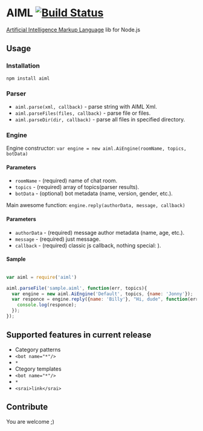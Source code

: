 AIML [![Build Status](https://secure.travis-ci.org/dotCypress/aiml.png?branch=master)](https://travis-ci.org/dotCypress/aiml)
=====

[Artificial Intelligence Markup Language](http://en.wikipedia.org/wiki/AIML "Artificial Intelligence Markup Language") lib for Node.js

## Usage

### Installation

`npm install aiml`

### Parser

* `aiml.parse(xml, callback)` - parse string with AIML Xml.
* `aiml.parseFiles(files, callback)` - parse file or files.
* `aiml.parseDir(dir, callback)` - parse all files in specified directory.

### Engine

Engine constructor: `var engine = new aiml.AiEngine(roomName, topics, botData)`

#### Parameters

* `roomName` - (required) name of chat room.
* `topics` - (required) array of topics(parser results).
* `botData` - (optional) bot metadata (name, version, gender, etc.).

Main awesome function: `engine.reply(authorData, message, callback)`

#### Parameters

* `authorData` - (required) message author metadata (name, age, etc.).
* `message` - (required) just message.
* `callback` - (required) classic js callback, nothing special: ).

#### Sample

```js

var aiml = require('aiml')

aiml.parseFile('sample.aiml', function(err, topics){
  var engine = new aiml.AiEngine('Default', topics, {name: 'Jonny'});
  var responce = engine.reply({name: 'Billy'}, "Hi, dude", function(err, responce){
    console.log(responce);
  });
});
```

## Supported features in current release

* Category patterns
 * `<bot name="*"/>`
 *  `*`
* Ctegory templates
 * `<bot name="*"/>`
 *  `*`
 * `<srai>link</srai>`

## Contribute

You are welcome ;)
